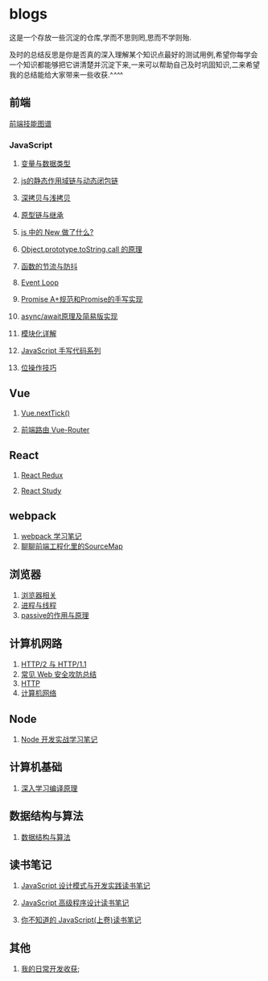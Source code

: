 # blogs

这是一个存放一些沉淀的仓库,学而不思则罔,思而不学则殆.

及时的总结反思是你是否真的深入理解某个知识点最好的测试用例,希望你每学会一个知识都能够把它讲清楚并沉淀下来,一来可以帮助自己及时巩固知识,二来希望我的总结能给大家带来一些收获.^_^^_^

## 前端

[前端技能图谱](./fe/前端知识图谱.png)

### JavaScript

1. [变量与数据类型](./fe/前端基础/javaScript/variable.md)

2. [js的静态作用域链与动态闭包链](./fe/前端基础/javaScript/scopeChain_closure.md) 

3. [深拷贝与浅拷贝](./fe/前端基础/javaScript//deep-shallow-copy.md) 

4. [原型链与继承](./fe/前端基础/javaScript/原型链与继承.md) 

5. [js 中的 New 做了什么?](./fe/前端基础/javaScript/new.md)

6. [Object.prototype.toString.call 的原理](./fe/前端基础/javaScript/Object.prototype.toString.call.md) 

7. [函数的节流与防抖](./fe/前端基础/javaScript/debounce-throttle.md)

8. [Event Loop](./fe/前端基础/javaScript/event-loop.md) 

9. [Promise A+规范和Promise的手写实现]()

10. [async/await原理及简易版实现](./fe/前端基础/javaScript/async-await.md) 

11. [模块化详解](https://mp.weixin.qq.com/s/MPEhWlS9KiIc9I6Of5GpOQ)

12. [JavaScript 手写代码系列](./fe/前端基础/javaScript/writeFunction.md) 

13. [位操作技巧](./fe/前端基础/javaScript/位操作技巧.md)



## Vue

1. [Vue.nextTick()](https://juejin.im/post/5d6f2b5f518825421c080325) 

2. [前端路由 Vue-Router](https://juejin.im/post/5d6f729f51882571ed61e1f2)

## React

1. [React Redux](./fe/框架/react/redux.md)

2. [React Study](./fe/框架/react/react-study.md)

## webpack

1. [webpack 学习笔记](./fe/前端工程化/构建工具/webpack/webpack-study.md) 
2. [聊聊前端工程化里的SourceMap](./fe/前端工程化/构建工具/webpack/聊聊前端工程化里的sourcemap.md) 

## 浏览器

1. [浏览器相关](./fe/前端基础/浏览器/浏览器相关.md)
2. [进程与线程](./fe/前端基础/浏览器/进程与线程.md)
3. [passive的作用与原理](./fe/前端基础/浏览器/passive.md)

## 计算机网路

1. [HTTP/2 与 HTTP/1.1](./fe//计算机基础/计算机网络/http2与http1.1.md) 
2. [常见 Web 安全攻防总结](https://zoumiaojiang.com/article/common-web-security/)
3. [HTTP](./fe//计算机基础/计算机网络/http.md)
4. [计算机网络](./fe//计算机基础/计算机网络/计算机网络.md)

## Node

1. [Node 开发实战学习笔记](./fe/框架/node/node-study.md)

## 计算机基础

1. [深入学习编译原理](./fe/计算机基础/编译原理/编译原理.md) 

## 数据结构与算法
1. [数据结构与算法](./fe/数据结构与算法/数据结构与算法.md)

## 读书笔记

1. [JavaScript 设计模式与开发实践读书笔记](./reading-notes/javaScript-advanced-programming)

2. [JavaScript 高级程序设计读书笔记](./reading-notes/javaScript-design-patterns-and-development-practice) 

3. [你不知道的 JavaScript(上卷)读书笔记](./reading-notes/javaScript-you-don't-know) 

## 其他
1. [我的日常开发收获](./fe/其他/我的日常开发收获.md);
